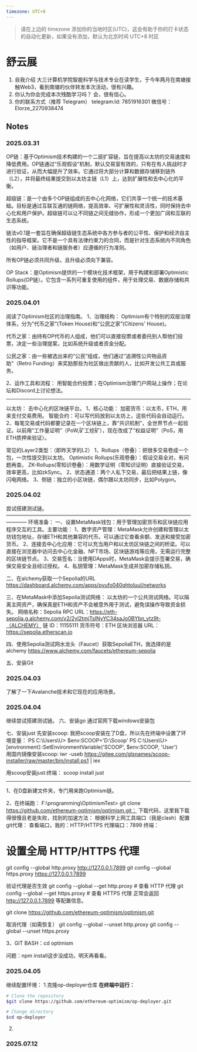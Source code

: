 ```yaml
---
timezone: UTC+8
---
```


> 请在上边的 timezone 添加你的当地时区(UTC)，这会有助于你的打卡状态的自动化更新，如果没有添加，默认为北京时间 UTC+8 时区


# 舒云展

1. 自我介绍
  大三计算机学院智能科学与技术专业在读学生，于今年两月在南塘接触Web3，看到南塘的伙伴转发本次活动，很有兴趣。
2. 你认为你会完成本次残酷学习吗？
   会，很有信心。
3. 你的联系方式（推荐 Telegram）
  telegram:Id: 7851916301
  微信号：Elorze_2270938474

## Notes

<!-- Content_START -->

### 2025.03.31

OP链：基于Optimism技术构建的一个二层扩容链，旨在提高以太坊的交易速度和降低费用。OP链通过“乐观假设”机制，默认交易室有效的，只有在有人挑战时才进行验证，从而大幅提升了效率。它通过将大部分计算和数据存储移到链外（L2），并将最终结果提交到以太坊主链（L1）上，达到扩展性和去中心化的平衡。

超级链：是一个由多个OP链组成的去中心化网络，它们共享一个统一的技术基础。目标是通过互联互通的链网络，提高效率、可扩展性和灵活性，同时保持去中心化和用户保护。超级链可以让不同链之间无缝协作，形成一个更加广阔和互联的生态系统。

链法v0.1是一套旨在确保超级链生态系统中各方参与者的公平性、保护和经济自主性的指导框架。它不是一个具有法律约束力的合同，而是针对生态系统内不同角色（如用户、链治理者和链服务者）应遵循的行为准则。

所有OP链必须共同升级，且升级必须向下兼容。

OP Stack：是Optimism提供的一个模块化技术框架，用于构建和部署Optimistic Rollups(OP链）。它包含一系列可重复使用的组件，用于处理交易、数据存储和共识等功能。

### 2025.04.01

阅读了Optimism社区的治理指南。
1、治理结构： Optimism有个特别的双层治理体系，分为“代币之家”(Token House)和“公民之家”(Citizens' House)。

代币之家：由持有OP代币的人组成，他们可以直接投票或者委托别人帮他们投票，决定一些治理提案，比如系统升级或者资金分配。

公民之家：由一些被选出来的“公民”组成，他们通过“追溯性公共物品资助”（Retro Funding）来奖励那些为社区做出贡献的人，比如开发公共工具或服务。

2、运作工具和流程：
用智能合约投票；在Optimism治理门户网站上操作；在论坛和Discord上讨论想法。

------------

以太坊：
去中心化的区块链平台。
1、核心功能：
加密货币：以太币，ETH，用来支付交易费用。
智能合约：可以写代码放到以太坊上，这些代码会自动运行。
2、每笔交易或代码都要记录在一个区块链上，靠“共识机制”，全世界节点一起验证。以前用“工作量证明”（PoW,矿工挖矿），现在改成了“权益证明”（PoS，用ETH质押来验证）。

常见的Layer2类型：（即昨天学的L2）
1、Rollups（卷叠）：把很多交易卷成一个包，一次性提交到以太坊。
Optimistic Rollups(乐观卷叠）：假设交易全对，有问题再查。
ZK-Rollups(零知识卷叠）：用数学证明（零知识证明）直接验证交易，效率更高，比如zkSync。
2、状态通道：两个人私下交易，最后把结果上链，像闪电网络。
3、侧链：独立的小区块链，偶尔跟以太坊同步，比如Polygon。



### 2025.04.02
尝试搭建测试链。
————————————————————————————————————————
环境准备：
一、设置MetaMask钱包：用于管理加密货币和区块链应用程序交互的工具。主要功能：
1、数字资产管理：MetaMask允许创建和管理以太坊钱包地址，存储ETH和其他兼容的代币。可以通过它查看余额、发送和接受加密货币。
2、连接去中心化应用：它可以充当用户和以太坊区块链之间的桥梁。可以直接在浏览器中访问去中心化金融、NFT市场、区块链游戏等应用，无需运行完整 的区块链节点。
3、交易签名：当使用DApps时，MetaMask会提示签署交易，确保交易安全且经过授权。
4、私钥管理：MetaMask生成并加密存储私钥。

二、在alchemy获取一个Sepolia的URL
https://dashboard.alchemy.com/apps/pyufo040qhtoluul/networks

三、在MetaMask中添加Sepolia测试网络：
以太坊的一个公共测试网络。可以隔离主网资产，确保真是ETH和资产不会被意外用于测试，避免误操作导致资金损失。
网络名称：Sepolia 
RPC URL：https://eth-sepolia.g.alchemy.com/v2/2yl2tmjTsINyYC34saJo0BYbn_ytz9t-（ALCHEMY）
链 ID：11155111
货币符号：ETH
区块浏览器 URL：https://sepolia.etherscan.io

四、使用Sepolia测试网水龙头（Faucet）获取SepoliaETH，我选择的是alchemy
https://www.alchemy.com/faucets/ethereum-sepolia

五、安装Git



### 2025.04.03
了解了一下Avalanche技术和它现在的应用场景。



### 2025.04.04
继续尝试搭建测试链。
六、安装go
通过官网下载windows安装包

七、安装just
先安装scoop:
我把scoop安装在了D盘，所以先在终端中设置了环境变量：
PS C:\Users\U> $env:SCOOP='D:\Scoop'                                                                                    PS C:\Users\U> [environment]::SetEnvironmentVariable('SCOOP', $env:SCOOP, 'User')  
用国内镜像安装scoop:
 iwr -useb https://gitee.com/glsnames/scoop-installer/raw/master/bin/install.ps1 | iex

 用scoop安装just:终端：
 scoop install just

--------------------------------

1、在D盘新建文件夹，专门用来跑Optimism链。

2、在终端跑： F:\programming\OptimismTest> git clone https://github.com/ethereum-optimism/optimism.git：
下载代码，这里我下载得很慢且老是失败，找到的加速方法：
根据科学上网工具端口（我是clash）配置git代理：
查看端口，我的：HTTP/HTTPS 代理端口：7899
终端：
# 设置全局 HTTP/HTTPS 代理
git config --global http.proxy http://127.0.0.1:7899
git config --global https.proxy https://127.0.0.1:7899

验证代理是否生效
git config --global --get http.proxy  # 查看 HTTP 代理
git config --global --get https.proxy # 查看 HTTPS 代理
正常会返回 http://127.0.0.1:7899 等配置信息。

git clone https://github.com/ethereum-optimism/optimism.git

取消代理（如需恢复）
git config --global --unset http.proxy
git config --global --unset https.proxy


3、GIT BASH：cd optimism

问题：npm install这步没成功，明天再看看。


### 2025.04.05
继续配置环境：
1.克隆op-deployer仓库
**在终端中运行：**
```bash
# Clone the repository
$git clone https://github.com/ethereum-optimism/op-deployer.git

# Change directory
$cd op-deployer
```

2.














### 2025.07.12
<!-- Content_END -->
